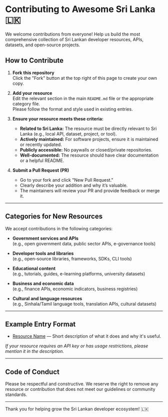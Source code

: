 # Contributing to Awesome Sri Lanka 🇱🇰

We welcome contributions from everyone! Help us build the most comprehensive collection of Sri Lankan developer resources, APIs, datasets, and open-source projects.

## How to Contribute

1. **Fork this repository**  
   Click the "Fork" button at the top right of this page to create your own copy.

2. **Add your resource**  
   Edit the relevant section in the main `README.md` file or the appropriate category file.  
   Please follow the format and style used in existing entries.

3. **Ensure your resource meets these criteria:**
   - **Related to Sri Lanka:** The resource must be directly relevant to Sri Lanka (e.g., local API, dataset, project, or tool).
   - **Actively maintained:** For software projects, ensure it is maintained or recently updated.
   - **Publicly accessible:** No paywalls or closed/private repositories.
   - **Well-documented:** The resource should have clear documentation or a helpful README.

4. **Submit a Pull Request (PR)**  
   - Go to your fork and click "New Pull Request."
   - Clearly describe your addition and why it’s valuable.
   - The maintainers will review your PR and provide feedback or merge it.

---

## Categories for New Resources

We accept contributions in the following categories:

- **Government services and APIs**  
  (e.g., open government data, public sector APIs, e-governance tools)

- **Developer tools and libraries**  
  (e.g., open-source libraries, frameworks, SDKs, CLI tools)

- **Educational content**  
  (e.g., tutorials, guides, e-learning platforms, university datasets)

- **Business and economic data**  
  (e.g., finance APIs, economic indicators, business registries)

- **Cultural and language resources**  
  (e.g., Sinhala/Tamil language tools, translation APIs, cultural datasets)

---

## Example Entry Format

- [Resource Name](https://resource-url.com) — Short description of what it does and why it's useful.

*If your resource requires an API key or has usage restrictions, please mention it in the description.*

---

## Code of Conduct

Please be respectful and constructive. We reserve the right to remove any resource or contribution that does not meet our guidelines or community standards.

---

Thank you for helping grow the Sri Lankan developer ecosystem! 🇱🇰
